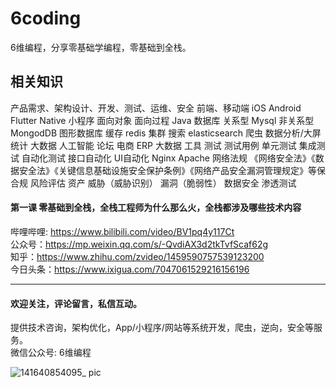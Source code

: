 # 6coding
6维编程，分享零基础学编程，零基础到全栈。

## 相关知识
产品需求、架构设计、开发、测试、运维、安全
前端、移动端 iOS Android Flutter Native 小程序 面向对象 面向过程 Java 数据库 关系型 Mysql 非关系型 MongodDB 图形数据库 缓存 redis 集群
搜索 elasticsearch 爬虫 数据分析/大屏统计 大数据 人工智能 论坛 电商 ERP 大数据 工具
测试 测试用例  单元测试 集成测试  自动化测试
接口自动化 UI自动化 Nginx Apache
网络法规 《网络安全法》《数据安全法》《关键信息基础设施安全保护条例》《网络产品安全漏洞管理规定》等保 合规
风险评估 资产 威胁（威胁识别） 漏洞（脆弱性）
数据安全 渗透测试


#### 第一课 零基础到全栈，全栈工程师为什么那么火，全栈都涉及哪些技术内容
哔哩哔哩: https://www.bilibili.com/video/BV1pq4y117Ct <br/>
公众号：https://mp.weixin.qq.com/s/-QvdiAX3d2tkTvfScaf62g <br/>
知乎：https://www.zhihu.com/zvideo/1459590757539123200 <br/>
今日头条：https://www.ixigua.com/7047061529216156196


<hr/>

#### 欢迎关注，评论留言，私信互动。
提供技术咨询，架构优化，App/小程序/网站等系统开发，爬虫，逆向，安全等服务。<br/>
微信公众号: 6维编程

![141640854095_ pic](https://user-images.githubusercontent.com/6212024/147741178-f1315a1d-af84-41af-8b1b-5b709a95453a.jpg)
